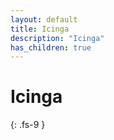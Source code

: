 ```yaml
---
layout: default
title: Icinga
description: "Icinga"
has_children: true
---
```


# Icinga
{: .fs-9 }
